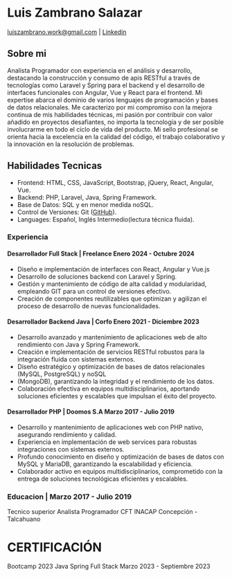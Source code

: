 # Luis Zambrano Salazar
luiszambrano.work@gmail.com | [Linkedin](https://www.linkedin.com/in/luiszambranowork/)

## Sobre mi
Analista Programador con experiencia en el análisis y desarrollo, destacando la construcción y consumo
de apis RESTful a través de tecnologías como Laravel y Spring para el backend y el desarrollo de
interfaces funcionales con Angular, Vue y React para el frontend. Mi expertise abarca el dominio de varios
lenguajes de programación y bases de datos relacionales. Me caracterizo por mi compromiso con la
mejora continua de mis habilidades técnicas, mi pasión por contribuir con valor añadido en proyectos
desafiantes, no importa la tecnología y de ser posible involucrarme en todo el ciclo de vida del producto.
Mi sello profesional se orienta hacia la excelencia en la calidad del código, el trabajo colaborativo y la
innovación en la resolución de problemas.

## Habilidades Tecnicas
- Frontend: HTML, CSS, JavaScript, Bootstrap, jQuery, React, Angular, Vue.
- Backend: PHP, Laravel, Java, Spring Framework.
- Base de Datos: SQL y en menor medida noSQL.
- Control de Versiones: Git ([GitHub](https://github.com/LuisWork)).
- Languages: Español, Inglés Intermedio(lectura técnica fluida).

### Experiencia
#### Desarrollador Full Stack | Freelance Enero 2024 - Octubre 2024
- Diseño e implementación de interfaces con React, Angular y Vue.js
- Desarrollo de soluciones backend con Laravel y Spring.
- Gestión y mantenimiento de código de alta calidad y modularidad, empleando GIT para un control de versiones efectivo. 
- Creación de componentes reutilizables que optimizan y agilizan el proceso de desarrollo de nuevas funcionalidades.  

#### Desarrollador Backend Java | Corfo Enero 2021 - Diciembre 2023
- Desarrollo avanzado y mantenimiento de aplicaciones web de alto rendimiento con Java y Spring Framework.
- Creación e implementación de servicios RESTful robustos para la integración fluida con sistemas externos.
- Diseño estratégico y optimización de bases de datos relacionales (MySQL, PostgreSQL) y noSQL
- (MongoDB), garantizando la integridad y el rendimiento de los datos.
- Colaboración efectiva en equipos multidisciplinarios, aportando soluciones eficientes y escalables que impulsan el éxito del proyecto.

#### Desarrollador PHP | Doomos S.A Marzo 2017 - Julio 2019
- Desarrollo y mantenimiento de aplicaciones web con PHP nativo, asegurando rendimiento y calidad.
- Experiencia en implementación de web services para robustas integraciones con sistemas externos.
- Profundo conocimiento en diseño y optimización de bases de datos con MySQL y MariaDB, garantizando la escalabilidad y eficiencia.
- Colaborador activo en equipos multidisciplinarios, comprometido con la entrega de soluciones tecnológicas eficientes y escalables.

### Educacion | Marzo 2017 - Julio 2019
Tecnico superior Analista Programador
CFT INACAP Concepción - Talcahuano

# CERTIFICACIÓN
Bootcamp 2023 Java Spring Full Stack Marzo 2023 - Septiembre 2023
